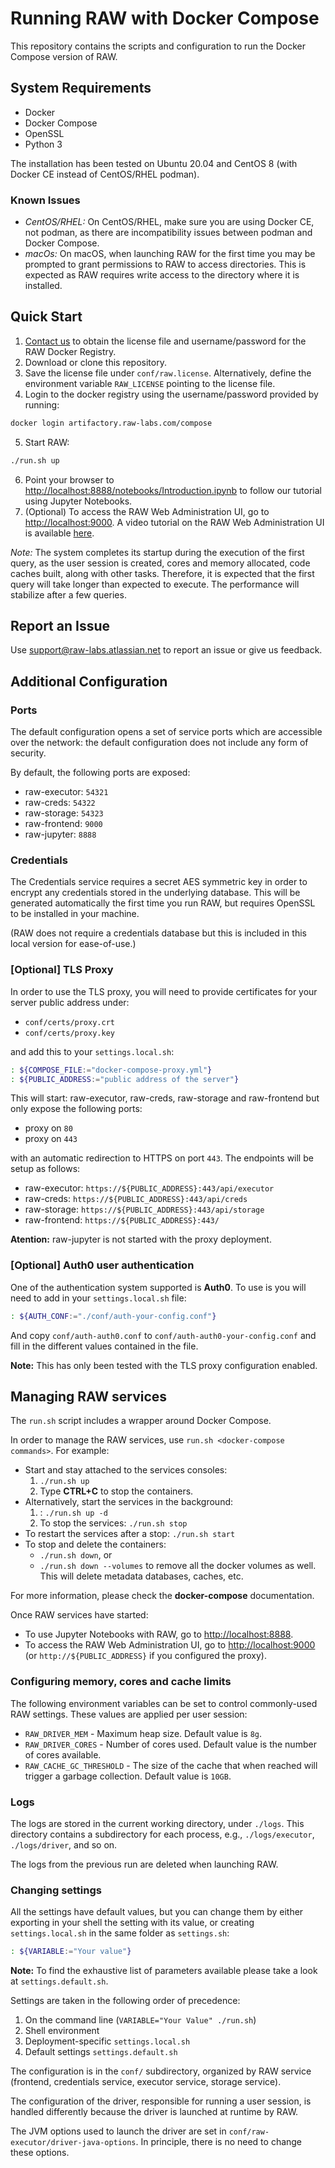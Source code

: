 # Running RAW with Docker Compose

This repository contains the scripts and configuration to run the Docker Compose version of RAW.

## System Requirements

- Docker
- Docker Compose
- OpenSSL
- Python 3

The installation has been tested on Ubuntu 20.04 and CentOS 8 (with Docker CE instead of CentOS/RHEL podman).

### Known Issues

* *CentOS/RHEL:* On CentOS/RHEL, make sure you are using Docker CE, not podman, as there are incompatibility issues between podman and Docker Compose.
* *macOs:* On macOS, when launching RAW for the first time you may be prompted to grant permissions to RAW to access directories. This is expected as RAW requires write access to the directory where it is installed.

## Quick Start

1. [Contact us](https://www.raw-labs.com/contact-us/) to obtain the license file and username/password for the RAW Docker Registry.
2. Download or clone this repository.
3. Save the license file under `conf/raw.license`. Alternatively, define the environment variable `RAW_LICENSE` pointing to the license file.
4. Login to the docker registry using the username/password provided by running:
```sh
docker login artifactory.raw-labs.com/compose
```
5. Start RAW:
```sh
./run.sh up
```
6. Point your browser to [http://localhost:8888/notebooks/Introduction.ipynb](http://localhost:8888/notebooks/Introduction.ipynb) to follow our tutorial using Jupyter Notebooks.
7. (Optional) To access the RAW Web Administration UI, go to [http://localhost:9000](http://localhost:9000). A video tutorial on the RAW Web Administration UI is available [here](https://www.youtube.com/playlist?list=PLS9s46JylP7G39cAk8kDEwFOJcT6q29qD).

*Note:* The system completes its startup during the execution of the first query, as the user session is created, cores and memory allocated, code caches built, along with other tasks. Therefore, it is expected that the first query will take longer than expected to execute. The performance will stabilize after a few queries.

## Report an Issue

Use [support@raw-labs.atlassian.net](mailto:support@raw-labs.atlassian.net) to report an issue or give us feedback.

## Additional Configuration

### Ports

The default configuration opens a set of service ports which are accessible over the network: the default configuration does not include any form of security.

By default, the following ports are exposed:
 * raw-executor: `54321`
 * raw-creds: `54322`
 * raw-storage: `54323`
 * raw-frontend: `9000`
 * raw-jupyter: `8888`

### Credentials

The Credentials service requires a secret AES symmetric key in order to encrypt any  credentials stored in the underlying database. This will be generated automatically the first time you run RAW, but requires OpenSSL to be installed in your machine.

(RAW does not require a credentials database but this is included in this local version for ease-of-use.)

### [Optional] TLS Proxy

In order to use the TLS proxy, you will need to provide certificates for your server public address under:

 * `conf/certs/proxy.crt`
 * `conf/certs/proxy.key`

and add this to your `settings.local.sh`:

```sh
: ${COMPOSE_FILE:="docker-compose-proxy.yml"}
: ${PUBLIC_ADDRESS:="public address of the server"}
```

This will start: raw-executor, raw-creds, raw-storage and raw-frontend but only expose the following ports:

 * proxy on `80`
 * proxy on `443`

with an automatic redirection to HTTPS on port `443`. The endpoints will be setup as follows:

 * raw-executor: `https://${PUBLIC_ADDRESS}:443/api/executor`
 * raw-creds: `https://${PUBLIC_ADDRESS}:443/api/creds`
 * raw-storage: `https://${PUBLIC_ADDRESS}:443/api/storage`
 * raw-frontend: `https://${PUBLIC_ADDRESS}:443/` 

**Atention:** raw-jupyter is not started with the proxy deployment.

### [Optional] Auth0 user authentication

One of the authentication system supported is **Auth0**. To use is you will need to add in your `settings.local.sh` file:

```sh
: ${AUTH_CONF:="./conf/auth-your-config.conf"} 
```

And copy `conf/auth-auth0.conf` to `conf/auth-auth0-your-config.conf` and fill in the different values contained in the file.

**Note:** This has only been tested with the TLS proxy configuration enabled.

## Managing RAW services

The `run.sh` script includes a wrapper around Docker Compose.

In order to manage the RAW services, use `run.sh <docker-compose commands>`. For example:

 * Start and stay attached to the services consoles:
   1. `./run.sh up`
   2. Type **CTRL+C** to stop the containers.
 * Alternatively, start the services in the background:
   1. : `./run.sh up -d`
   2. To stop the services: `./run.sh stop`
 * To restart the services after a stop: `./run.sh start`
 * To stop and delete the containers: 
   * `./run.sh down`, or 
   * `./run.sh down --volumes` to remove all the docker volumes as well. This will delete metadata databases, caches, etc.

For more information, please check the **docker-compose** documentation.

Once RAW services have started:
* To use Jupyter Notebooks with RAW, go to [http://localhost:8888](http://localhost:8888). 
* To access the RAW Web Administration UI, go to [http://localhost:9000](http://localhost:9000) (or `http://${PUBLIC_ADDRESS}` if you configured the proxy).

### Configuring memory, cores and cache limits

The following environment variables can be set to control commonly-used RAW settings. These values are applied per user session:
- `RAW_DRIVER_MEM` - Maximum heap size. Default value is `8g`.
- `RAW_DRIVER_CORES` - Number of cores used. Default value is the number of cores available.
- `RAW_CACHE_GC_THRESHOLD` - The size of the cache that when reached will trigger a garbage collection. Default value is `10GB`.

### Logs

The logs are stored in the current working directory, under  `./logs`.
This directory contains a subdirectory for each process, e.g., `./logs/executor`, `./logs/driver`, and so on.

The logs from the previous run are deleted when launching RAW.

### Changing settings

All the settings have default values, but you can change them by either exporting in your shell the setting with its value, or creating `settings.local.sh` in the same folder as `settings.sh`:

```sh
: ${VARIABLE:="Your value"}
```

**Note:** To find the exhaustive list of parameters available please take a look at `settings.default.sh`.

Settings are taken in the following order of precedence:

  1. On the command line (`VARIABLE="Your Value" ./run.sh`)
  2. Shell environment
  3. Deployment-specific `settings.local.sh`
  4. Default settings `settings.default.sh`

The configuration is in the `conf/` subdirectory, organized by RAW service (frontend, credentials service, executor service, storage service).

The configuration of the driver, responsible for running a user session, is handled differently because the driver is launched at runtime by RAW.

The JVM options used to launch the driver are set in `conf/raw-executor/driver-java-options`. In principle, there is no need to change these options.
